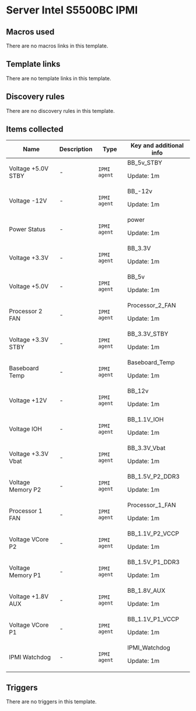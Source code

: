 # Server Intel S5500BC IPMI

## Macros used

There are no macros links in this template.

## Template links

There are no template links in this template.

## Discovery rules

There are no discovery rules in this template.

## Items collected

|Name|Description|Type|Key and additional info|
|----|-----------|----|----|
|Voltage +5.0V STBY|<p>-</p>|`IPMI agent`|BB_5v_STBY<p>Update: 1m</p>|
|Voltage -12V|<p>-</p>|`IPMI agent`|BB_-12v<p>Update: 1m</p>|
|Power Status|<p>-</p>|`IPMI agent`|power<p>Update: 1m</p>|
|Voltage +3.3V|<p>-</p>|`IPMI agent`|BB_3.3V<p>Update: 1m</p>|
|Voltage +5.0V|<p>-</p>|`IPMI agent`|BB_5v<p>Update: 1m</p>|
|Processor 2 FAN|<p>-</p>|`IPMI agent`|Processor_2_FAN<p>Update: 1m</p>|
|Voltage +3.3V STBY|<p>-</p>|`IPMI agent`|BB_3.3V_STBY<p>Update: 1m</p>|
|Baseboard Temp|<p>-</p>|`IPMI agent`|Baseboard_Temp<p>Update: 1m</p>|
|Voltage +12V|<p>-</p>|`IPMI agent`|BB_12v<p>Update: 1m</p>|
|Voltage IOH|<p>-</p>|`IPMI agent`|BB_1.1V_IOH<p>Update: 1m</p>|
|Voltage +3.3V Vbat|<p>-</p>|`IPMI agent`|BB_3.3V_Vbat<p>Update: 1m</p>|
|Voltage Memory P2|<p>-</p>|`IPMI agent`|BB_1.5V_P2_DDR3<p>Update: 1m</p>|
|Processor 1 FAN|<p>-</p>|`IPMI agent`|Processor_1_FAN<p>Update: 1m</p>|
|Voltage VCore P2|<p>-</p>|`IPMI agent`|BB_1.1V_P2_VCCP<p>Update: 1m</p>|
|Voltage Memory P1|<p>-</p>|`IPMI agent`|BB_1.5V_P1_DDR3<p>Update: 1m</p>|
|Voltage +1.8V AUX|<p>-</p>|`IPMI agent`|BB_1.8V_AUX<p>Update: 1m</p>|
|Voltage VCore P1|<p>-</p>|`IPMI agent`|BB_1.1V_P1_VCCP<p>Update: 1m</p>|
|IPMI Watchdog|<p>-</p>|`IPMI agent`|IPMI_Watchdog<p>Update: 1m</p>|
## Triggers

There are no triggers in this template.

